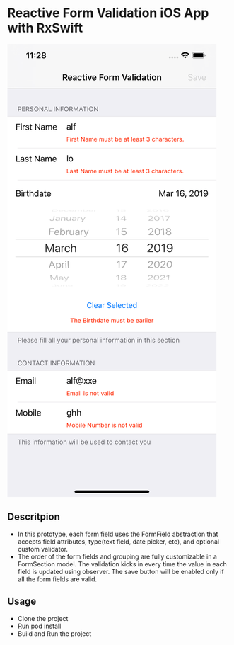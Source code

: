 # Reactive Form Validation iOS App with RxSwift

![Alt text](./splash.png?raw=true "Reactive Form Validation iOS App with RxSwift")

## Descritpion
- In this prototype, each form field uses the FormField abstraction that accepts field attributes, type(text field, date picker, etc), and optional custom validator. 
- The order of the form fields and grouping are fully customizable in a FormSection model. The validation kicks in every time the value in each field is updated using observer. The save button will be enabled only if all the form fields are valid.

## Usage
- Clone the project
- Run pod install
- Build and Run the project
